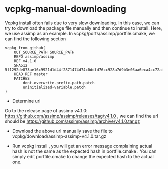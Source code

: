 # vcpkg-manual-downloading

Vcpkg install often fails due to very slow downloading. In this case, we can try to download the package file manually and then continue to install. Here, we use assimp as an example. In vcpkg/ports/assimp/portfile.cmake, we can find the following section

```
vcpkg_from_github(
    OUT_SOURCE_PATH SOURCE_PATH
    REPO assimp/assimp
    REF v4.1.0
    SHA512 5f1292de873ae16c9921d1d44f2871474d74c0ddfd76cc928a7d9b3e03aa6eca4cc72af0513da20a86d09c55d48646e610fd4a4f2b05364f08ad09cf27cbc67a
    HEAD_REF master
    PATCHES
        dont-overwrite-prefix-path.patch
        uninitialized-variable.patch
)
```



* Determine url

Go to the release page of assimp v4.1.0: https://github.com/assimp/assimp/releases/tag/v4.1.0 , we can find the url should be https://github.com/assimp/assimp/archive/v4.1.0.tar.gz 

* Download the above url manually save the file to vcpkg/download/assimp-assimp-v4.1.0.tar.gz

* Run vcpkg install , you will get an error message complaining actual hash is not the same as the expected hash in portfile.cmake . You can simply edit portfile.cmake to change the expected hash to the actual one.
 
